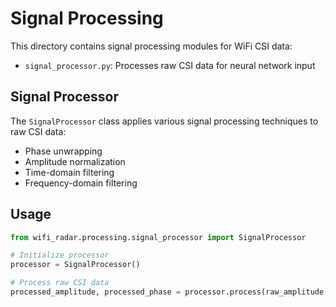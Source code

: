 # Signal Processing

This directory contains signal processing modules for WiFi CSI data:

- `signal_processor.py`: Processes raw CSI data for neural network input

## Signal Processor

The `SignalProcessor` class applies various signal processing techniques to raw CSI data:
- Phase unwrapping
- Amplitude normalization
- Time-domain filtering
- Frequency-domain filtering

## Usage

```python
from wifi_radar.processing.signal_processor import SignalProcessor

# Initialize processor
processor = SignalProcessor()

# Process raw CSI data
processed_amplitude, processed_phase = processor.process(raw_amplitude, raw_phase)
```
